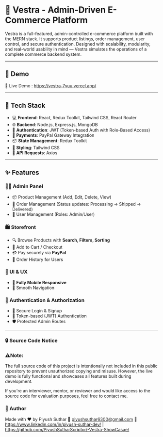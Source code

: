 
# 🚀 Vestra - Admin-Driven E-Commerce Platform

Vestra is a full-featured, admin-controlled e-commerce platform built with the MERN stack. 
It supports product listings, order management, user control, and secure authentication. 
Designed with scalability, modularity, and real-world usability in mind — Vestra simulates 
the operations of a complete commerce backend system.

---

## 📸 Demo

🎥 Live Demo : https://vestra-7vuu.vercel.app/

---

## 🧩 Tech Stack

- 💻 **Frontend**: React, Redux Toolkit, Tailwind CSS, React Router
- 🌐 **Backend**: Node.js, Express.js, MongoDB
- 🔐 **Authentication**: JWT (Token-based Auth with Role-Based Access)
- 💸 **Payments**: PayPal Gateway Integration
- 📦 **State Management**: Redux Toolkit
- 🎨 **Styling**: Tailwind CSS
- 📡 **API Requests**: Axios

---

## ✨ Features

### 👨‍💼 Admin Panel
- 📦 Product Management (Add, Edit, Delete, View)
- 📃 Order Management (Status updates: Processing → Shipped → Delivered)
- 👥 User Management (Roles: Admin/User)

### 🛍️ Storefront
- 🔍 Browse Products with **Search, Filters, Sorting**
- 🛒 Add to Cart / Checkout
- 💳 Pay securely via **PayPal**
- 📑 Order History for Users

### 🌈 UI & UX
- 📱 **Fully Mobile Responsive**
- 🧭 Smooth Navigation

### 🔐 Authentication & Authorization
- 🧾 Secure Login & Signup
- 🔑 Token-based (JWT) Authentication
- 🛡️ Protected Admin Routes

---
### 🔒 Source Code Notice
### ⚠️Note: 
  The full source code of this project is intentionally not 
included in this public repository to prevent unauthorized copying and misuse.
However, the live demo is fully functional and showcases all features built during development.

If you're an interviewer, mentor, or reviewer and would like 
access to the source code for evaluation purposes, feel free to contact me.

### 💼 Author
Made with ❤️ by Piyush Suthar
📧 piyushsuthar6300@gmail.com
🔗 https://www.linkedin.com/in/piyush-suthar-dev/ | https://github.com/PiyushSutharScriptor/-Vestra-ShowCasae/
